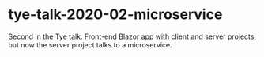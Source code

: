 # tye-talk-2020-02-microservice
Second in the Tye talk. Front-end Blazor app with client and server projects, but now the server project talks to a microservice.
